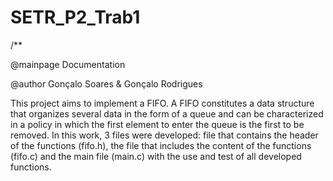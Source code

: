 # SETR_P2_Trab1

/**

@mainpage Documentation

@author Gonçalo Soares & Gonçalo Rodrigues

This project aims to implement a FIFO. A FIFO constitutes a data structure that organizes several data in the form of a queue and can be characterized in a policy in which the first element to enter the queue is the first to be removed. 
In this work, 3 files were developed: file that contains the header of the functions (fifo.h), the file that includes the content of the functions (fifo.c) and the main file (main.c) with the use and test of all developed functions. 

